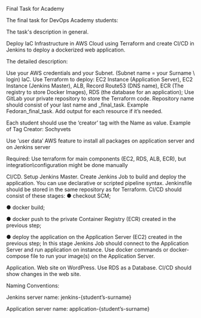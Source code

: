 Final Task for Academy

 

The final task for DevOps Academy students:

The task's description in general.

Deploy IaC Infrastructure in AWS Cloud using Terraform and create CI/CD in Jenkins to deploy a dockerized web application.

The detailed description:

Use your AWS credentials and your Subnet. (Subnet name = your Surname \ login)
IaC. Use Terraform to deploy: EC2 Instance (Application Server), EC2 Instance (Jenkins Master), ALB, Record Route53 (DNS name), ECR (The registry to store Docker Images), RDS (the database for an application); Use GitLab your private repository to store the Terraform code. Repository name should consist of your last name and _final_task. Example Fedoran_final_task.
Add output for each resource if it’s needed.

Each student should use the ‘creator’ tag with the Name as value. Example of Tag Creator: Sochyvets

Use ‘user data’ AWS feature to install all packages on application server and on Jenkins server

Required: Use terraform for main components (EC2, RDS, ALB, ECR), but integration\configuration might be done manually

 

CI/CD. Setup Jenkins Master. Create Jenkins Job to build and deploy the application. You can use declarative or scripted pipeline syntax. Jenkinsfile should be stored in the same repository as for Terraform.  CI/CD should consist of these stages:
●       checkout SCM;

●       docker build;

●       docker push to the private Container Registry (ECR) created in the previous step;

●       deploy the application on the Application Server (EC2) created in the previous step; In this stage Jenkins Job should connect to the Application Server and run application on instance.  Use docker commands or docker-compose file to run your image(s) on the Application Server.

Application. Web site on WordPress. Use RDS as a Database. CI/CD should show changes in the web site.
 

Naming Conventions:

Jenkins server name: jenkins-{student’s-surname}

Application server name: application-{student’s-surname}